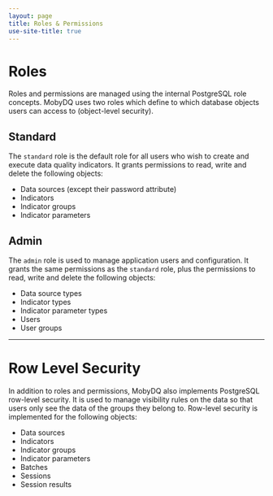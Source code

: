 ```yaml
---
layout: page
title: Roles & Permissions
use-site-title: true
---
```



# Roles
Roles and permissions are managed using the internal PostgreSQL role concepts. MobyDQ uses two roles which define to which database objects users can access to (object-level security).

## Standard
The `standard` role is the default role for all users who wish to create and execute data quality indicators. It grants permissions to read, write and delete the following objects:
* Data sources (except their password attribute)
* Indicators
* Indicator groups
* Indicator parameters


## Admin
The `admin` role is used to manage application users and configuration. It grants the same permissions as the `standard` role, plus the permissions to read, write and delete the following objects:
* Data source types
* Indicator types
* Indicator parameter types
* Users
* User groups


---


# Row Level Security
In addition to roles and permissions, MobyDQ also implements PostgreSQL row-level security. It is used to manage visibility rules on the data so that users only see the data of the groups they belong to. Row-level security is implemented for the following objects:
* Data sources
* Indicators
* Indicator groups
* Indicator parameters
* Batches
* Sessions
* Session results
